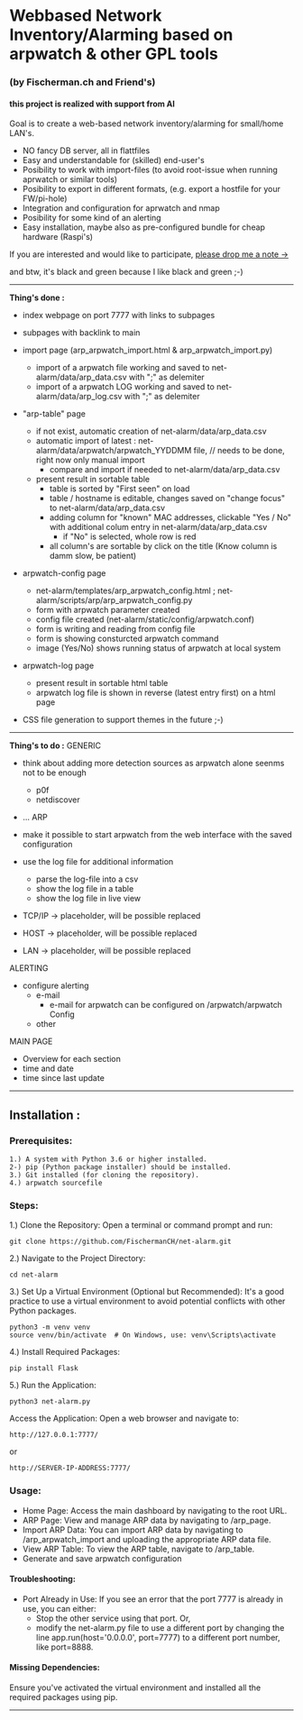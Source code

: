 # Webbased Network Inventory/Alarming based on arpwatch & other GPL tools
### (by Fischerman.ch and Friend's)
#### this project is realized with support from AI 



Goal is to create a web-based network inventory/alarming for small/home LAN's.
- NO fancy DB server, all in flattfiles
- Easy and understandable for (skilled) end-user's
- Posibility to work with import-files (to avoid root-issue when running aprwatch or similar tools)
- Posibility to export in different formats, (e.g. export a hostfile for your FW/pi-hole)
- Integration and configuration for aprwatch and nmap
- Posibility for some kind of an alerting
- Easy installation, maybe also as pre-configured bundle for cheap hardware (Raspi's)

If you are interested and would like to participate, [please drop me a note ->](https://www.fischerman.ch/?page_id=11)

and btw, it's black and green because I like black and green ;-)

---

**Thing's done :**
- index webpage on port 7777 with links to subpages
- subpages with backlink to main
- import page (arp_arpwatch_import.html & arp_arpwatch_import.py)
    - import of a arpwatch file working and saved to net-alarm/data/arp_data.csv with ";" as delemiter
    - import of a arpwatch LOG working and saved to net-alarm/data/arp_log.csv with ";" as delemiter
- "arp-table" page
    - if not exist, automatic creation of net-alarm/data/arp_data.csv
    - automatic import of latest : net-alarm/data/arpwatch/arpwatch_YYDDMM file, // needs to be done, right now only manual import 
        - compare and import if needed to net-alarm/data/arp_data.csv
    - present result in sortable table
        - table is sorted by "First seen" on load
        - table / hostname is editable, changes saved on "change focus" to net-alarm/data/arp_data.csv
        - adding column for "known" MAC addresses, clickable "Yes / No" with additional colum entry in net-alarm/data/arp_data.csv
            - if "No" is selected, whole row is red
        - all column's are sortable by click on the title (Know column is damm slow, be patient) 
- arpwatch-config page 
    - net-alarm/templates/arp_arpwatch_config.html ; net-alarm/scripts/arp/arp_arpwatch_config.py 
    - form with arpwatch parameter created
    - config file created (net-alarm/static/config/arpwatch.conf)
    - form is writing and reading from config file 
    - form is showing consturcted arpwatch command
    - image (Yes/No) shows running status of arpwatch at local system
 - arpwatch-log page  
    - present result in sortable html table
    - arpwatch log file is shown in reverse (latest entry first) on a html page 

- CSS file generation to support themes in the future ;-)

---

**Thing's to do :**
GENERIC
- think about adding more detection sources as arpwatch alone seenms not to be enough
    - p0f
    - netdiscover
- ...
ARP
- make it possible to start arpwatch from the web interface with the saved configuration
- use the log file for additional information 
    - parse the log-file into a csv
    - show the log file in a table 
    - show the log file in live view 

- TCP/IP  -> placeholder, will be possible replaced 
- HOST    -> placeholder, will be possible replaced
- LAN     -> placeholder, will be possible replaced

ALERTING
- configure alerting
    - e-mail
        - e-mail for arpwatch can be configured on /arpwatch/arpwatch Config
    - other 

MAIN PAGE
- Overview for each section
- time and date
- time since last update 

---
## Installation :
### Prerequisites:
```
1.) A system with Python 3.6 or higher installed.
2-) pip (Python package installer) should be installed.
3.) Git installed (for cloning the repository).
4.) arpwatch sourcefile 
```
### Steps:
1.) Clone the Repository:
Open a terminal or command prompt and run:
```
git clone https://github.com/FischermanCH/net-alarm.git
```
2.) Navigate to the Project Directory:
```
cd net-alarm
```
3.) Set Up a Virtual Environment (Optional but Recommended):
It's a good practice to use a virtual environment to avoid potential conflicts with other Python packages.
```
python3 -m venv venv
source venv/bin/activate  # On Windows, use: venv\Scripts\activate
```
4.) Install Required Packages:
```
pip install Flask
```
5.) Run the Application:
```
python3 net-alarm.py
```
Access the Application:
Open a web browser and navigate to:
```
http://127.0.0.1:7777/
```
or
```
http://SERVER-IP-ADDRESS:7777/
```
### Usage:

- Home Page: Access the main dashboard by navigating to the root URL.
- ARP Page: View and manage ARP data by navigating to /arp_page.
- Import ARP Data: You can import ARP data by navigating to /arp_arpwatch_import and uploading the appropriate ARP data file.
- View ARP Table: To view the ARP table, navigate to /arp_table.
- Generate and save arpwatch configuration

#### Troubleshooting:
- Port Already in Use: If you see an error that the port 7777 is already in use, you can either:
    - Stop the other service using that port.
Or, 
    - modify the net-alarm.py file to use a different port by changing the line app.run(host='0.0.0.0', port=7777) to a different port number, like port=8888.

#### Missing Dependencies: 
Ensure you've activated the virtual environment and installed all the required packages using pip.

---